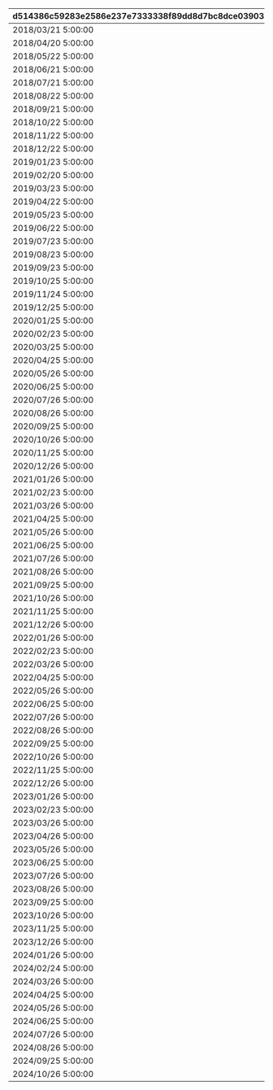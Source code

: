 |d514386c59283e2586e237e7333338f89dd8d7bc8dce03903689d95df83a5b61|aba667a956c4cbf226a1067811dd3ded80842e10420a52fce2e7f6b721d62223|eeaf49e26604995caa18116131c5fe423b053d99d5a1513fdcb4b1084d5bba3b|32ac4eed410ad10a4e547425dfcbae341d28c2033bc2439e5079fe4b52df9e0e|d276ef70f86ce13b7db04f313757bbb46d6701cfd9cbed98a437a5912c482782|f11c809bf76163464bdcc4ea4d91db822dcffb4087f91708f7a66ca89fedff34|bec30e90b80b64ad1b821aa239473560f5a6ba398a59d452c1a7e2a9e4c14d77|81da84fa54678bc8c6842d72e54cc420049d89145df26b7c1bb57ca7520e3184|fbda3ee46c4c45d29f7110f4511c722ee4bf9145c5f95befdab395cc1af83d5f|7f60283fc600bc2cd521ed540a2c7f5aecf27d331908a79d54ebcb98363c1dfd|e6110b2cb7cf22d20690e43d60c1281ce1947ebd5684f34e8ff2ef9d3aaa8bdc|687ba09430182968fa7beaf017c74dd2fec457e0e460748b400be6ed6dbc50c0|b131ecca08d7a7b7aeb6a678f9574536ecf4748250f97c0cb622114d4f21f547|
| --- | --- | --- | --- | --- | --- | --- | --- | --- | --- | --- | --- | --- |
|2018/03/21 5:00:00|1|0|1|1001|2018/04/20 4:59:59|3|2018/03/18 11:59:00|2018/03/14 12:00:00|2|2018/03/19 11:59:00|bgm_M90|1|
|2018/04/20 5:00:00|1|1001|2|1002|2018/05/22 4:59:59|4|2018/04/17 11:59:00|2018/04/13 12:00:00|2|2018/04/18 11:59:00|bgm_M97|1|
|2018/05/22 5:00:00|1|1002|1|1003|2018/06/21 4:59:59|5|2018/05/19 11:59:00|2018/05/15 12:00:00|2|2018/05/20 11:59:00|bgm_M104|1|
|2018/06/21 5:00:00|1|1003|2|1004|2018/07/21 4:59:59|6|2018/06/18 11:59:00|2018/06/14 12:00:00|2|2018/06/19 11:59:00|bgm_M115|1|
|2018/07/21 5:00:00|1|1004|1|1005|2018/08/22 4:59:59|7|2018/07/18 11:59:00|2018/07/14 12:00:00|2|2018/07/19 11:59:00|bgm_M119|1|
|2018/08/22 5:00:00|1|1005|2|1006|2018/09/21 4:59:59|8|2018/08/19 11:59:00|2018/08/15 12:00:00|2|2018/08/20 11:59:00|bgm_M132|1|
|2018/09/21 5:00:00|1|1006|1|1007|2018/10/22 4:59:59|9|2018/09/18 11:59:00|2018/09/14 12:00:00|2|2018/09/19 11:59:00|bgm_M139|1|
|2018/10/22 5:00:00|1|1007|2|1008|2018/11/22 4:59:59|10|2018/10/19 11:59:00|2018/10/15 12:00:00|2|2018/10/20 11:59:00|bgm_M166|1|
|2018/11/22 5:00:00|1|1008|1|1009|2018/12/22 4:59:59|11|2018/11/19 11:59:00|2018/11/15 12:00:00|2|2018/11/20 11:59:00|bgm_M175|1|
|2018/12/22 5:00:00|1|1009|2|1010|2019/01/23 4:59:59|12|2018/12/19 11:59:00|2018/12/15 12:00:00|2|2018/12/20 11:59:00|bgm_M181|1|
|2019/01/23 5:00:00|1|1010|1|1011|2019/02/20 4:59:59|1|2019/01/20 11:59:00|2019/01/16 12:00:00|2|2019/01/21 11:59:00|bgm_M186|1|
|2019/02/20 5:00:00|1|1011|2|1012|2019/03/23 4:59:59|2|2019/02/17 11:59:00|2019/02/13 12:00:00|2|2019/02/18 11:59:00|bgm_M205|1|
|2019/03/23 5:00:00|1|1012|1|1013|2019/04/22 4:59:59|3|2019/03/20 11:59:00|2019/03/16 12:00:00|2|2019/03/21 11:59:00|bgm_M90|1|
|2019/04/22 5:00:00|1|1013|2|1014|2019/05/23 4:59:59|4|2019/04/19 11:59:00|2019/04/15 12:00:00|2|2019/04/20 11:59:00|bgm_M97|1|
|2019/05/23 5:00:00|1|1014|1|1015|2019/06/22 4:59:59|5|2019/05/20 11:59:00|2019/05/16 12:00:00|2|2019/05/21 11:59:00|bgm_M104|1|
|2019/06/22 5:00:00|1|1015|2|1016|2019/07/23 4:59:59|6|2019/06/19 11:59:00|2019/06/15 12:00:00|2|2019/06/20 11:59:00|bgm_M115|1|
|2019/07/23 5:00:00|1|1016|1|1017|2019/08/23 4:59:59|7|2019/07/20 11:59:00|2019/07/16 12:00:00|2|2019/07/21 11:59:00|bgm_M119|1|
|2019/08/23 5:00:00|1|1017|2|1018|2019/09/23 4:59:59|8|2019/08/20 11:59:00|2019/08/16 12:00:00|2|2019/08/21 11:59:00|bgm_M132|1|
|2019/09/23 5:00:00|1|1018|1|1019|2019/10/25 4:59:59|9|2019/09/20 11:59:00|2019/09/16 12:00:00|2|2019/09/21 11:59:00|bgm_M139|1|
|2019/10/25 5:00:00|1|1019|2|1020|2019/11/24 4:59:59|10|2019/10/22 11:59:00|2019/10/18 12:00:00|2|2019/10/23 11:59:00|bgm_M166|1|
|2019/11/24 5:00:00|1|1020|1|1021|2019/12/25 4:59:59|11|2019/11/21 11:59:00|2019/11/17 12:00:00|2|2019/11/22 11:59:00|bgm_M175|1|
|2019/12/25 5:00:00|1|1021|2|1022|2020/01/25 4:59:59|12|2019/12/22 11:59:00|2019/12/18 12:00:00|2|2019/12/23 11:59:00|bgm_M181|1|
|2020/01/25 5:00:00|1|1022|1|1023|2020/02/23 4:59:59|1|2020/01/22 11:59:00|2020/01/18 12:00:00|2|2020/01/23 11:59:00|bgm_M186|1|
|2020/02/23 5:00:00|1|1023|2|1024|2020/03/25 4:59:59|2|2020/02/20 11:59:00|2020/02/16 12:00:00|2|2020/02/21 11:59:00|bgm_M205|1|
|2020/03/25 5:00:00|1|1024|1|1025|2020/04/25 4:59:59|3|2020/03/22 11:59:00|2020/03/18 12:00:00|2|2020/03/23 11:59:00|bgm_M90|1|
|2020/04/25 5:00:00|1|1025|2|1026|2020/05/26 4:59:59|4|2020/04/22 11:59:00|2020/04/18 12:00:00|2|2020/04/23 11:59:00|bgm_M97|1|
|2020/05/26 5:00:00|1|1026|1|1027|2020/06/25 4:59:59|5|2020/05/23 11:59:00|2020/05/19 12:00:00|2|2020/05/24 11:59:00|bgm_M104|1|
|2020/06/25 5:00:00|1|1027|2|1028|2020/07/26 4:59:59|6|2020/06/22 11:59:00|2020/06/18 12:00:00|2|2020/06/23 11:59:00|bgm_M115|1|
|2020/07/26 5:00:00|1|1028|1|1029|2020/08/26 4:59:59|7|2020/07/23 11:59:00|2020/07/19 12:00:00|2|2020/07/24 11:59:00|bgm_M119|1|
|2020/08/26 5:00:00|1|1029|2|1030|2020/09/25 4:59:59|8|2020/08/23 11:59:00|2020/08/19 12:00:00|2|2020/08/24 11:59:00|bgm_M132|1|
|2020/09/25 5:00:00|1|1030|1|1031|2020/10/26 4:59:59|9|2020/09/22 11:59:00|2020/09/18 12:00:00|2|2020/09/23 11:59:00|bgm_M139|1|
|2020/10/26 5:00:00|1|1031|2|1032|2020/11/25 4:59:59|10|2020/10/23 11:59:00|2020/10/19 12:00:00|2|2020/10/24 11:59:00|bgm_M166|1|
|2020/11/25 5:00:00|1|1032|1|1033|2020/12/26 4:59:59|11|2020/11/22 11:59:00|2020/11/18 12:00:00|2|2020/11/23 11:59:00|bgm_M175|1|
|2020/12/26 5:00:00|1|1033|2|1034|2021/01/26 4:59:59|12|2020/12/23 11:59:00|2020/12/19 12:00:00|2|2020/12/24 11:59:00|bgm_M181|1|
|2021/01/26 5:00:00|1|1034|1|1035|2021/02/23 4:59:59|1|2021/01/23 11:59:00|2021/01/19 12:00:00|2|2021/01/24 11:59:00|bgm_M186|1|
|2021/02/23 5:00:00|1|1035|2|1036|2021/03/26 4:59:59|2|2021/02/20 11:59:00|2021/02/16 12:00:00|2|2021/02/21 11:59:00|bgm_M205|1|
|2021/03/26 5:00:00|1|1036|1|1037|2021/04/25 4:59:59|3|2021/03/23 11:59:00|2021/03/19 12:00:00|2|2021/03/24 11:59:00|bgm_M90|1|
|2021/04/25 5:00:00|1|1037|2|1038|2021/05/26 4:59:59|4|2021/04/22 11:59:00|2021/04/18 12:00:00|2|2021/04/23 11:59:00|bgm_M97|1|
|2021/05/26 5:00:00|1|1038|1|1039|2021/06/25 4:59:59|5|2021/05/23 11:59:00|2021/05/19 12:00:00|2|2021/05/24 11:59:00|bgm_M104|1|
|2021/06/25 5:00:00|1|1039|2|1040|2021/07/26 4:59:59|6|2021/06/22 11:59:00|2021/06/18 12:00:00|2|2021/06/23 11:59:00|bgm_M115|1|
|2021/07/26 5:00:00|1|1040|1|1041|2021/08/26 4:59:59|7|2021/07/23 11:59:00|2021/07/19 12:00:00|2|2021/07/24 11:59:00|bgm_M119|1|
|2021/08/26 5:00:00|1|1041|2|1042|2021/09/25 4:59:59|8|2021/08/23 11:59:00|2021/08/19 12:00:00|2|2021/08/24 11:59:00|bgm_M132|1|
|2021/09/25 5:00:00|1|1042|1|1043|2021/10/26 4:59:59|9|2021/09/22 11:59:00|2021/09/18 12:00:00|2|2021/09/23 11:59:00|bgm_M139|1|
|2021/10/26 5:00:00|1|1043|2|1044|2021/11/25 4:59:59|10|2021/10/23 11:59:00|2021/10/19 12:00:00|2|2021/10/24 11:59:00|bgm_M166|1|
|2021/11/25 5:00:00|1|1044|1|1045|2021/12/26 4:59:59|11|2021/11/22 11:59:00|2021/11/18 12:00:00|2|2021/11/23 11:59:00|bgm_M175|1|
|2021/12/26 5:00:00|1|1045|2|1046|2022/01/26 4:59:59|12|2021/12/23 11:59:00|2021/12/19 12:00:00|2|2021/12/24 11:59:00|bgm_M181|1|
|2022/01/26 5:00:00|1|1046|1|1047|2022/02/23 4:59:59|1|2022/01/23 11:59:00|2022/01/19 12:00:00|2|2022/01/24 11:59:00|bgm_M186|1|
|2022/02/23 5:00:00|1|1047|2|1048|2022/03/26 4:59:59|2|2022/02/20 11:59:00|2022/02/16 12:00:00|2|2022/02/21 11:59:00|bgm_M205|1|
|2022/03/26 5:00:00|1|1048|1|1049|2022/04/25 4:59:59|3|2022/03/23 11:59:00|2022/03/19 12:00:00|2|2022/03/24 11:59:00|bgm_M90|1|
|2022/04/25 5:00:00|1|1049|2|1050|2022/05/26 4:59:59|4|2022/04/22 11:59:00|2022/04/18 12:00:00|2|2022/04/23 11:59:00|bgm_M97|1|
|2022/05/26 5:00:00|1|1050|1|1051|2022/06/25 4:59:59|5|2022/05/23 11:59:00|2022/05/19 12:00:00|2|2022/05/24 11:59:00|bgm_M104|1|
|2022/06/25 5:00:00|1|1051|2|1052|2022/07/26 4:59:59|6|2022/06/22 11:59:00|2022/06/18 12:00:00|2|2022/06/23 11:59:00|bgm_M115|1|
|2022/07/26 5:00:00|1|1052|1|1053|2022/08/26 4:59:59|7|2022/07/23 11:59:00|2022/07/19 12:00:00|2|2022/07/24 11:59:00|bgm_M119|1|
|2022/08/26 5:00:00|1|1053|2|1054|2022/09/25 4:59:59|8|2022/08/23 11:59:00|2022/08/19 12:00:00|2|2022/08/24 11:59:00|bgm_M132|1|
|2022/09/25 5:00:00|1|1054|1|1055|2022/10/26 4:59:59|9|2022/09/22 11:59:00|2022/09/18 12:00:00|2|2022/09/23 11:59:00|bgm_M139|1|
|2022/10/26 5:00:00|1|1055|2|1056|2022/11/25 4:59:59|10|2022/10/23 11:59:00|2022/10/19 12:00:00|2|2022/10/24 11:59:00|bgm_M166|1|
|2022/11/25 5:00:00|1|1056|1|1057|2022/12/26 4:59:59|11|2022/11/22 11:59:00|2022/11/18 12:00:00|2|2022/11/23 11:59:00|bgm_M175|1|
|2022/12/26 5:00:00|1|1057|2|1058|2023/01/26 4:59:59|12|2022/12/23 11:59:00|2022/12/19 12:00:00|2|2022/12/24 11:59:00|bgm_M181|1|
|2023/01/26 5:00:00|1|1058|1|1059|2023/02/23 4:59:59|1|2023/01/23 11:59:00|2023/01/19 12:00:00|2|2023/01/24 11:59:00|bgm_M186|1|
|2023/02/23 5:00:00|1|1059|2|1060|2023/03/26 4:59:59|2|2023/02/20 11:59:00|2023/02/16 12:00:00|2|2023/02/21 11:59:00|bgm_M205|1|
|2023/03/26 5:00:00|1|1060|1|1061|2023/04/26 4:59:59|3|2023/03/23 11:59:00|2023/03/19 12:00:00|2|2023/03/24 11:59:00|bgm_M90|1|
|2023/04/26 5:00:00|1|1061|2|1063|2023/05/26 4:59:59|4|2023/04/23 11:59:00|2023/04/19 12:00:00|2|2023/04/24 11:59:00|bgm_M97|1|
|2023/05/26 5:00:00|1|1063|1|1064|2023/06/25 4:59:59|5|2023/05/23 11:59:00|2023/05/19 12:00:00|2|2023/05/24 11:59:00|bgm_M104|1|
|2023/06/25 5:00:00|1|1064|2|1065|2023/07/26 4:59:59|6|2023/06/22 11:59:00|2023/06/18 12:00:00|2|2023/06/23 11:59:00|bgm_M115|1|
|2023/07/26 5:00:00|1|1065|1|1066|2023/08/26 4:59:59|7|2023/07/23 11:59:00|2023/07/19 12:00:00|2|2023/07/24 11:59:00|bgm_M119|1|
|2023/08/26 5:00:00|1|1066|2|1067|2023/09/25 4:59:59|8|2023/08/23 11:59:00|2023/08/19 12:00:00|2|2023/08/24 11:59:00|bgm_M132|1|
|2023/09/25 5:00:00|1|1067|1|1068|2023/10/26 4:59:59|9|2023/09/22 11:59:00|2023/09/18 12:00:00|2|2023/09/23 11:59:00|bgm_M139|1|
|2023/10/26 5:00:00|1|1068|2|1069|2023/11/25 4:59:59|10|2023/10/23 11:59:59|2023/10/19 12:00:00|2|2023/10/24 11:59:59|bgm_M166|1|
|2023/11/25 5:00:00|1|1069|1|1070|2023/12/26 4:59:59|11|2023/11/22 11:59:59|2023/11/18 12:00:00|2|2023/11/23 11:59:59|bgm_M175|1|
|2023/12/26 5:00:00|1|1070|2|1071|2024/01/26 4:59:59|12|2023/12/23 11:59:59|2023/12/19 12:00:00|2|2023/12/24 11:59:59|bgm_M181|1|
|2024/01/26 5:00:00|1|1071|1|1072|2024/02/24 4:59:59|1|2024/01/23 11:59:59|2024/01/19 12:00:00|2|2024/01/24 11:59:59|bgm_M186|1|
|2024/02/24 5:00:00|1|1072|2|1073|2024/03/26 4:59:59|2|2024/02/21 11:59:59|2024/02/15 0:00:00|2|2024/02/22 11:59:59|bgm_M205|1|
|2024/03/26 5:00:00|1|1073|1|1074|2024/04/25 4:59:59|3|2024/03/23 11:59:59|2024/03/19 12:00:00|2|2024/03/24 11:59:59|bgm_M90|1|
|2024/04/25 5:00:00|1|1074|2|1075|2024/05/26 4:59:59|4|2024/04/22 11:59:59|2024/04/18 12:00:00|2|2024/04/23 11:59:59|bgm_M97|1|
|2024/05/26 5:00:00|1|1075|1|1076|2024/06/25 4:59:59|5|2024/05/23 11:59:59|2024/05/19 12:00:00|2|2024/05/24 11:59:59|bgm_M104|1|
|2024/06/25 5:00:00|1|1076|2|1077|2024/07/26 4:59:59|6|2024/06/22 11:59:59|2024/06/18 12:00:00|2|2024/06/23 11:59:59|bgm_M115|1|
|2024/07/26 5:00:00|1|1077|1|1078|2024/08/26 4:59:59|7|2024/07/23 11:59:59|2024/07/19 12:00:00|2|2024/07/24 11:59:59|bgm_M119|1|
|2024/08/26 5:00:00|1|1078|2|1079|2024/09/25 4:59:59|8|2024/08/23 11:59:59|2024/08/19 12:00:00|2|2024/08/24 11:59:59|bgm_M132|1|
|2024/09/25 5:00:00|1|1079|1|1080|2024/10/26 4:59:59|9|2024/09/22 11:59:59|2024/09/18 12:00:00|2|2024/09/23 11:59:59|bgm_M139|1|
|2024/10/26 5:00:00|1|1080|2|1081|2024/11/25 4:59:59|10|2024/10/23 11:59:59|2024/10/19 12:00:00|2|2024/10/24 11:59:59|bgm_M166|1|